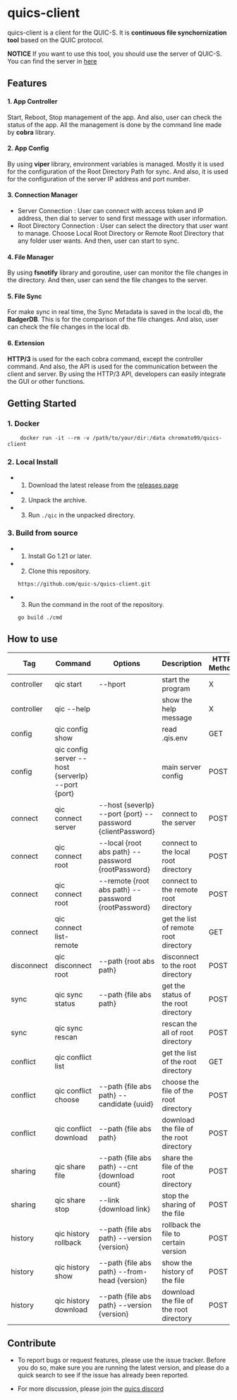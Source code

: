 # quics-client

quics-client is a client for the QUIC-S. It is **continuous file synchornization tool** based on the QUIC protocol. 

 **NOTICE**  If you want to use this tool, you should use the server of QUIC-S. You can find the server in [here](https://github.com/quic-s/quics.git) 


## Features

#### 1. App Controller
Start, Reboot, Stop management of the app. And also, user can check the status of the app. All the management is done by the command line made by **cobra** library.

#### 2. App Config
By using **viper** library, environment variables is managed. Mostly it is used for the configuration of the Root Directory Path for sync. And also, it is used for the configuration of the server IP address and port number.

#### 3. Connection Manager
* Server Connection : User can connect with access token and IP address, then dial to server to send first message with user information. 
* Root Directory Connection : User can select the directory that user want to manage. Choose Local Root Directory or Remote Root Directory that any folder user wants. And then, user can start to sync.

#### 4. File Manager
By using **fsnotify** library and goroutine, user can monitor the file changes in the directory. And then, user can send the file changes to the server. 


#### 5. File Sync
For make sync in real time, the Sync Metadata is saved in the local db, the **BadgerDB**. This is for the comparison of the file changes. And also, user can check the file changes in the local db.

#### 6. Extension
**HTTP/3** is used for the each cobra command, except the controller command. And also, the API is used for the communication between the client and server. By using the HTTP/3 API, developers can easily integrate the GUI or other functions.

## Getting Started

### 1. Docker
    
```
    docker run -it --rm -v /path/to/your/dir:/data chromato99/quics-client
```

### 2. Local Install

- 1. Download the latest release from the [releases page]()
- 2. Unpack the archive.
- 3. Run `./qic` in the unpacked directory.



### 3. Build from source

- 1. Install Go 1.21 or later.
- 2. Clone this repository.
    ```
    https://github.com/quic-s/quics-client.git
    ```
- 3. Run the command in the root of the repository.
    ```
    go build ./cmd
    ```



## How to use

| Tag | Command | Options |     Description     | HTTP Method | Endpoint |
| --- | --- | --- | --- | --- | --- |
| controller | qic start | --hport  | start the program | X |  |
| controller | qic --help |  | show the help message | X |  |
| config | qic config show |  | read .qis.env | GET | /api/v1/config/show |
| config | qic config server --host {serverIp} --port {port} |  | main server config | POST | /api/v1/config/server |
| connect | qic connect server | --host {severIp} --port {port} --password {clientPassword}  | connect to the server | POST | /api/v1/connect/server |
| connect | qic connect root |--local {root abs path} --password {rootPassword} |   connect to the local root directory | POST | /api/v1/connect/root/local |
| connect | qic connect root |--remote {root abs path} --password {rootPassword} |   connect to the remote root directory | POST | /api/v1/connect/root/remote |
| connect | qic connect list-remote |  | get the list of remote root directory | GET | /api/v1/connect/list/remote |
| disconnect | qic disconnect root | --path {root abs path}  | disconnect to the root directory | POST | /api/v1/disconnect/root |
| sync | qic sync status | --path {file abs path} | get the status of the root directory | POST | /api/v1/sync/status |
| sync | qic sync rescan |  | rescan the all of root directory | POST | /api/v1/sync/rescan |
| conflict | qic conflict list |   | get the list of the root directory | GET | /api/v1/conflict/list |
| conflict | qic conflict choose | --path {file abs path} --candidate {uuid} | choose the file of the root directory | POST | /api/v1/conflict/choose |
| conflict | qic conflict download | --path {file abs path} | download the file of the root directory | POST | /api/v1/conflict/download |
| sharing | qic share file | --path {file abs path} --cnt {download count} | share the file of the root directory | POST | /api/v1/share/download |
| sharing | qic share stop | --link {download link} | stop the sharing of the file | POST | /api/v1/share/stop |
| history | qic history rollback | --path {file abs path} --version {version} | rollback the file to certain version | POST | /api/v1/history/rollback |
| history | qic history show | --path {file abs path} --from-head {version} | show the history of the file | POST | /api/v1/history/show |
| history | qic history download | --path {file abs path} --version {version} | download the file of the root directory | POST | /api/v1/history/download |



## Contribute

- To report bugs or request features, please use the issue tracker. Before you do so, make sure you are running the latest version, and please do a quick search to see if the issue has already been reported.

- For more discussion, please join the [quics discord](https://discord.gg/HRtY7pNZz2)

